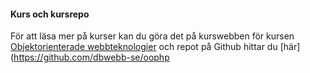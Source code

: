 #### Kurs och kursrepo

För att läsa mer på kurser kan du göra det på kurswebben för kursen [Objektorienterade webbteknologier](https://dbwebb.se/kurser/oophp-v5) och repot på Github hittar du [här](https://github.com/dbwebb-se/oophp
